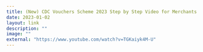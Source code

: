 ```yaml
---
title: (New) CDC Vouchers Scheme 2023 Step by Step Video for Merchants in English
date: 2023-01-02
layout: link
description: ""
image: ""
external: "https://www.youtube.com/watch?v=TGKaiyk4M-U"
---
```




